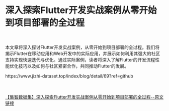 <h1>深入探索Flutter开发实战案例从零开始到项目部署的全过程</h1><br /><p>本文章将深入探讨Flutter开发实战案例，从零开始到项目部署的全过程。我们将揭示Flutter在移动应用和Web开发中的实际应用，并展示如何利用其强大的社区支持实现快速迭代与优化。通过实际案例，读者将深入了解Flutter的开发流程性能优化技巧以及如何与社区紧密合作，共同推动Flutter的发展。</p><p>https://www.jizhi-dataset.top/index/blog/detail/69?ref=github</p><br /><br /><a href="https://www.jizhi-dataset.top/index/blog/detail/69?ref=github" target="_blank">【集智数据集】深入探索Flutter开发实战案例从零开始到项目部署的全过程--原文链接</a>